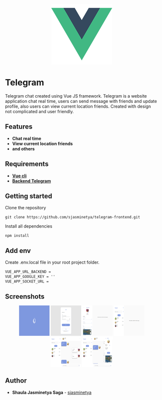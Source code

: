 <p align="center">
  <img src="./screenshots/logo.png" width="200">
</p>

# Telegram
Telegram chat created using Vue JS framework. Telegram is a website application chat real time, users can send message with friends and update profile, also users can view current location friends. Created with design not complicated and user friendly.

## Features
* **Chat real time**
* **View current location friends**
* **and others**

## Requirements
* **[Vue cli](https://cli.vuejs.org/guide/installation.html)**
* **[Backend Telegram](https://github.com/sjasminetya/telegram-backend)**

## Getting started
Clone the repository
```
git clone https://github.com/sjasminetya/telegram-frontend.git
```
Install all dependencies
```
npm install
```

## Add env
Create .env.local file in your root project folder.
```
VUE_APP_URL_BACKEND = 
VUE_APP_GOOGLE_KEY = ''
VUE_APP_SOCKET_URL = 
```

## Screenshots
<div align="center" class="flex">
  <img src="./screenshots/landing-page.png" width="100" height="100">
  <img src="./screenshots/login.png" width="100" height="100">
  <img src="./screenshots/profile.png" width="100" height="100">
  <img src="./screenshots/friend-list.png" width="100" height="100">
  <img src="./screenshots/message.png" width="100" height="100">
  <img src="./screenshots/friends-data.png" width="100" height="100">
</div>

## Author

  * **Shaula Jasminetya Saga** - [sjasminetya](https://github.com/sjasminetya)
